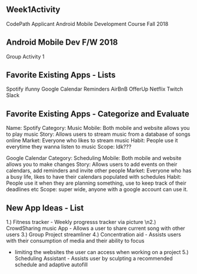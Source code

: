 ## Week1Activity
CodePath Applicant Android Mobile Development Course Fall 2018

## Android Mobile Dev F/W 2018
Group Activity 1

## Favorite Existing Apps - Lists
Spotify
ifunny
Google Calendar
Reminders
AirBnB
OfferUp
Netflix
Twitch
Slack

## Favorite Existing Apps - Categorize and Evaluate

Name: Spotify
Category: Music
Mobile: Both mobile and website allows you to play music
Story: Allows users to stream music from a database of songs online
Market: Everyone who likes to stream music
Habit: People use it everytime they wanna listen to music
Scope: Idk???

Google Calendar
Category: Scheduling
Mobile: Both mobile and website allows you to make changes
Story: Allows users to add events on their calendars, add reminders and invite other people
Market: Everyone who has a busy life, likes to have their calendars populated with schedules
Habit: People use it when they are planning something, use to keep track of their deadlines etc
Scope: super wide, anyone with a google account can use it.

## New App Ideas - List
1.) Fitness tracker - Weekly progresss tracker via picture
\n2.) CrowdSharing music App - Allows a user to share current song with other users
3.) Group Project streamliner
4.) Concentration aid - Assists users with their consumption of media and their ability to focus
* limiting the websites the user can access when working on a project
5.) Scheduling Assistant - Assists user by sculpting a recommended schedule and adaptive autofill
